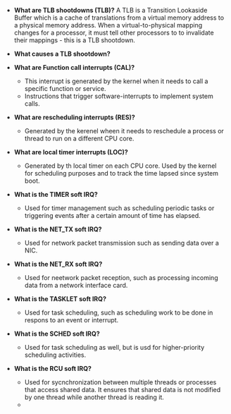 * **What are TLB shootdowns (TLB)?** A TLB is a Transition Lookaside Buffer which is a cache of translations from a virtual memory address to a physical memory address. When a virtual-to-physical mapping changes for a processor, it must tell other processors to to invalidate their mappings - this is a TLB shootdown.
* **What causes a TLB shootdown?** 
* **What are Function call interrupts (CAL)?** 
    * This interrupt is generated by the kernel when it needs to call a specific function or service.
    * Instructions that trigger software-interrupts to implement system calls.


* **What are rescheduling interrupts (RES)?** 
	* Generated by the kerenel wheen it needs to reschedule a process or thread to run on a different CPU core.
* **What are local timer interrupts (LOC)?** 
	* Generated by th local timer on each CPU core. Used by the kernel for scheduling purposes and to track the time lapsed since system boot.
* **What is the TIMER soft IRQ?** 
    * Used for timer management such as scheduling periodic tasks or triggering events after a certain amount of time has elapsed.
* **What is the NET_TX soft IRQ?** 
    * Used for network packet transmission such as sending data over a NIC.
* **What is the NET_RX soft IRQ?** 
    * Used for neetwork packet reception, such as processing incoming data from a network interface card.
* **What is the TASKLET soft IRQ?**
	* Used for task scheduling, such as scheduling work to be done in respons to an event or interrupt.
* **What is the SCHED soft IRQ?** 
	* Used for task scheduling as well, but is usd for higher-priority scheduling activities.
* **What is the RCU soft IRQ?** 
	* Used for sycnchronization between multiple threads or processes that access shared data. It ensures that shared data is not modified by one thread while another thread is reading it.
	* 